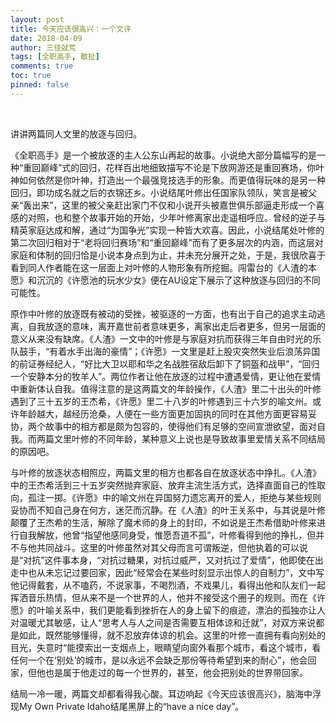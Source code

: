 ```yaml
---
layout: post
title: 今天应该很高兴：一个文评
date: 2018-04-09
author: 三径就荒
tags: [全职高手, 散扯]
comments: true
toc: true
pinned: false
---
```


<br/>

讲讲两篇同人文里的放逐与回归。

《全职高手》是一个被放逐的主人公东山再起的故事。小说绝大部分篇幅写的是一种“重回巅峰”式的回归，花样百出地细致描写不论是下放网游还是重回赛场，你叶神如何依然是你叶神，打造出一个最强竞技选手的形象。而更值得玩味的是另一种回归，即功成名就之后的衣锦还乡。小说结尾叶修出任国家队领队，笑言是被父亲“轰出来”，这里的被父亲赶出家门不仅和小说开头被嘉世俱乐部逼走形成一个喜感的对照，也和整个故事开始的开始，少年叶修离家出走遥相呼应。曾经的逆子与精英家庭达成和解，通过“为国争光”实现一种皆大欢喜。因此，小说结尾处叶修的第二次回归相对于“老将回归赛场”和“重回巅峰”而有了更多层次的内涵，而这层对家庭和体制的回归恰是小说本身点到为止，并未充分展开之处，于是，我很欣喜于看到同人作者能在这一层面上对叶修的人物形象有所挖掘。闯雷台的《人渣的本愿》和沉沉的《许愿池的玩水少女》便在AU设定下展示了这种放逐与回归的不同可能性。

原作中叶修的放逐既有被动的受挫，被驱逐的一方面，也有出于自己的追求主动逃离，自我放逐的意味，离开嘉世前者意味更多，离家出走后者更多，但另一层面的意义从来没有缺席。《人渣》一文中的叶修是与家庭对抗而获得三年自由时光的乐队鼓手，“有着水手出海的豪情”；《许愿》一文里是赶上股灾突然失业后浪荡异国的前证券经纪人，“好比大卫以耶和华之名战胜宿敌后卸下了铜盔和战甲”，“回归一个安静本分的牧羊人”。两位作者让他在放逐的过程中遭遇爱情，更让他在爱情中重新体认自我。值得注意的是这两篇文的年龄操作，《人渣》里二十出头的叶修遇到了三十五岁的王杰希，《许愿》里二十八岁的叶修遇到三十六岁的喻文州。或许年龄越大，越经历沧桑，人便在一些方面更加固执的同时在其他方面更容易妥协，两个故事中的相方都是颇为包容的，使得他们有足够的空间宣泄欲望，面对自我。而两篇文里叶修的不同年龄，某种意义上说也是导致故事里爱情关系不同结局的原因吧。

与叶修的放逐状态相照应，两篇文里的相方也都各自在放逐状态中挣扎。《人渣》中的王杰希活到三十五岁突然抛弃家庭、放弃主流生活方式，选择直面自己的性取向，孤注一掷。《许愿》中的喻文州在异国努力遗忘离开的爱人，拒绝与某些规则妥协而不知自己身在何方，迷茫而沉静。在《人渣》的叶王关系中，与其说是叶修颠覆了王杰希的生活，解除了魔术师的身上的封印，不如说是王杰希借助叶修来进行自我解放，他曾“指望他感同身受，惟愿吾道不孤”，叶修看得到他的挣扎，但并不与他共同战斗。这里的叶修虽然对其父母而言可谓叛逆，但他执着的可以说是“对抗”这件事本身，“对抗过糖果，对抗过威严，又对抗过了爱情”，他即使在出走中也从未忘记过要回家，因此“经常会在某些时刻显示出惊人的自制力”，文中写他记得戴套，从不嗑药，不说家事，不喝烈酒，不戏果儿，看得出他和队友们一起挥洒音乐热情，但从来不是一个世界的人，他并不接受这个圈子的规则。而在《许愿》的叶喻关系中，我们更能看到挫折在人的身上留下的痕迹，漂泊的孤独亦让人对温暖尤其敏感，让人“思考人与人之间是否需要互相体谅和迁就”，对双方来说都是如此，既然能够懂得，就不忍放弃体谅的机会。这里的叶修一直拥有看向别处的目光，失意时“能摸索出一支烟点上，眼睛望向窗外看那个城市，看这个城市，看任何一个在‘别处’的城市，是以永远不会缺乏那份等待希望到来的耐心”，他会回家，但他也是属于他走过的每一个世界的，甚至，他会把别处的世界带回家。

结局一冷一暖，两篇文却都看得我心酸。耳边响起《今天应该很高兴》，脑海中浮现My Own Private Idaho结尾黑屏上的“have a nice day”。

<br/>
